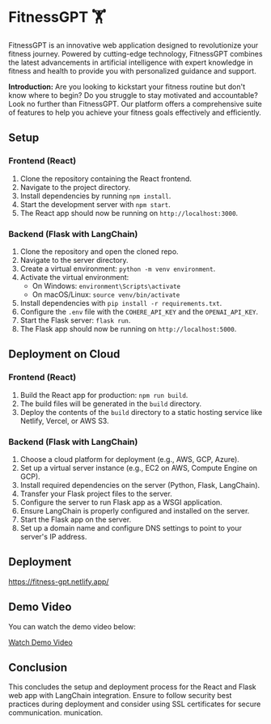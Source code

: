 # FitnessGPT 🏋

FitnessGPT is an innovative web application designed to revolutionize your fitness journey. Powered by cutting-edge technology, FitnessGPT combines the latest advancements in artificial intelligence with expert knowledge in fitness and health to provide you with personalized guidance and support.

**Introduction:**
Are you looking to kickstart your fitness routine but don't know where to begin? Do you struggle to stay motivated and accountable? Look no further than FitnessGPT. Our platform offers a comprehensive suite of features to help you achieve your fitness goals effectively and efficiently.

## Setup

### Frontend (React)

1. Clone the repository containing the React frontend.
2. Navigate to the project directory.
3. Install dependencies by running `npm install`.
4. Start the development server with `npm start`.
5. The React app should now be running on `http://localhost:3000`.

### Backend (Flask with LangChain)

1. Clone the repository and open the cloned repo.
2. Navigate to the server directory.
3. Create a virtual environment: `python -m venv environment`.
4. Activate the virtual environment:
   - On Windows: `environment\Scripts\activate`
   - On macOS/Linux: `source venv/bin/activate`
5. Install dependencies with `pip install -r requirements.txt`.
6. Configure the `.env` file with the `COHERE_API_KEY` and the `OPENAI_API_KEY`.
7. Start the Flask server: `flask run`.
8. The Flask app should now be running on `http://localhost:5000`.

## Deployment on Cloud

### Frontend (React)

1. Build the React app for production: `npm run build`.
2. The build files will be generated in the `build` directory.
3. Deploy the contents of the `build` directory to a static hosting service like Netlify, Vercel, or AWS S3.

### Backend (Flask with LangChain)

1. Choose a cloud platform for deployment (e.g., AWS, GCP, Azure).
2. Set up a virtual server instance (e.g., EC2 on AWS, Compute Engine on GCP).
3. Install required dependencies on the server (Python, Flask, LangChain).
4. Transfer your Flask project files to the server.
5. Configure the server to run Flask app as a WSGI application.
6. Ensure LangChain is properly configured and installed on the server.
7. Start the Flask app on the server.
8. Set up a domain name and configure DNS settings to point to your server's IP address.

## Deployment

https://fitness-gpt.netlify.app/

## Demo Video

You can watch the demo video below:

[Watch Demo Video](https://www.loom.com/share/8bdedd0dab8d4d56b71cbdddd85619d3)

## Conclusion

This concludes the setup and deployment process for the React and Flask web app with LangChain integration. Ensure to follow security best practices during deployment and consider using SSL certificates for secure communication.
munication.
